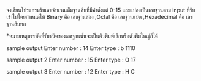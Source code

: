 จงเขียนโปรแกรมรับเลขจำนวนเต็มฐานสิบที่มีค่าตั้งแต่ 0-15 และแปลงเป็นเลขฐานตาม input ที่รับเข้าไปโดยกำหนดให้ 
Binary คือ เลขฐานสอง ,Octal คือ เลขฐานแปด ,Hexadecimal คือ เลขฐานสิบหก

*หมายเหตุบรรทัดที่รับชนิดของเลขฐานนั้นจะเป็นตัวพิมพ์เล็กหรือตัวพิมใหญ่ก็ได้

sample output
Enter number : 14
Enter type : b
1110

sample output 2
Enter number : 15
Enter type : O
17

sample output 3
Enter number : 12
Enter type : H
C
